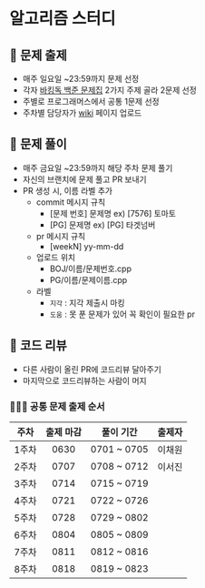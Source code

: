 # 알고리즘 스터디

## 🍫 문제 출제
- 매주 일요일 ~23:59까지 문제 선정
- 각자 [바킹독 백준 문제집](https://www.acmicpc.net/workbook/by/BaaaaaaaaaaarkingDog/1) 2가지 주제 골라 2문제 선정
- 주별로 프로그래머스에서 공통 1문제 선정
- 주차별 담당자가 [wiki](https://github.com/gchaewon/algorithm-study/wiki) 페이지 업로드
  
## 🍭 문제 풀이
- 매주 금요일 ~23:59까지 해당 주차 문제 풀기
- 자신의 브랜치에 문제 풀고 PR 보내기
- PR 생성 시, 이름 라벨 추가
	- commit 메시지 규칙
		- [문제 번호] 문제명 ex) [7576] 토마토
		- [PG] 문제명 ex) [PG] 타겟넘버
	- pr 메시지 규칙
		- [weekN] yy-mm-dd 
	- 업로드 위치
		- BOJ/이름/문제번호.cpp
		- PG/이름/문제이름.cpp
	- 라벨 
		- `지각` : 지각 제출시 마킹
		- `도움` : 못 푼 문제가 있어 꼭 확인이 필요한 pr
		
## 🥧 코드 리뷰
- 다른 사람이 올린 PR에 코드리뷰 달아주기
- 마지막으로 코드리뷰하는 사람이 머지

### 👩🏻‍🍳 공통 문제 출제 순서
| 주차 | 출제 마감 | 풀이 기간 | 출제자 |
| :-: | :-: | :-: | :-: |
| 1주차 | 0630 | 0701 ~ 0705 | 이채원 |
| 2주차 | 0707 | 0708 ~ 0712 | 이서진 |
| 3주차 | 0714 | 0715 ~ 0719 |       |
| 4주차 | 0721 | 0722 ~ 0726 |       |
| 5주차 | 0728 | 0729 ~ 0802 |       |
| 6주차 | 0804 | 0805 ~ 0809 |       |
| 7주차 | 0811 | 0812 ~ 0816 |       |
| 8주차 | 0818 | 0819 ~ 0823 |       |
